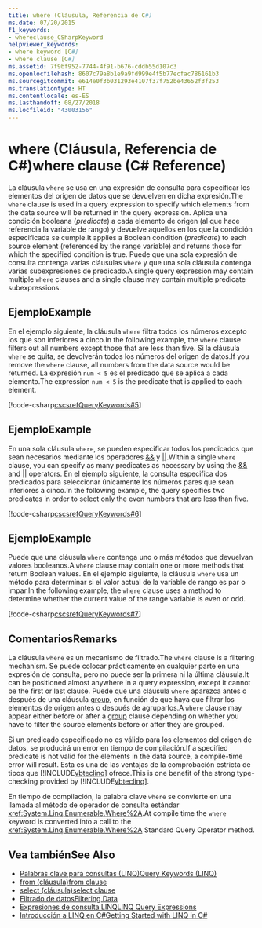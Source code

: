 ```yaml
---
title: where (Cláusula, Referencia de C#)
ms.date: 07/20/2015
f1_keywords:
- whereclause_CSharpKeyword
helpviewer_keywords:
- where keyword [C#]
- where clause [C#]
ms.assetid: 7f9bf952-7744-4f91-b676-cddb55d107c3
ms.openlocfilehash: 8607c79a8b1e9a9fd999e4f5b77ecfac786161b3
ms.sourcegitcommit: e614e0f3b031293e4107f37f752be43652f3f253
ms.translationtype: HT
ms.contentlocale: es-ES
ms.lasthandoff: 08/27/2018
ms.locfileid: "43003156"
---
```

# <a name="where-clause-c-reference"></a><span data-ttu-id="9963a-102">where (Cláusula, Referencia de C#)</span><span class="sxs-lookup"><span data-stu-id="9963a-102">where clause (C# Reference)</span></span>
<span data-ttu-id="9963a-103">La cláusula `where` se usa en una expresión de consulta para especificar los elementos del origen de datos que se devuelven en dicha expresión.</span><span class="sxs-lookup"><span data-stu-id="9963a-103">The `where` clause is used in a query expression to specify which elements from the data source will be returned in the query expression.</span></span> <span data-ttu-id="9963a-104">Aplica una condición booleana (*predicate*) a cada elemento de origen (al que hace referencia la variable de rango) y devuelve aquellos en los que la condición especificada se cumple.</span><span class="sxs-lookup"><span data-stu-id="9963a-104">It applies a Boolean condition (*predicate*) to each source element (referenced by the range variable) and returns those for which the specified condition is true.</span></span> <span data-ttu-id="9963a-105">Puede que una sola expresión de consulta contenga varias cláusulas `where` y que una sola cláusula contenga varias subexpresiones de predicado.</span><span class="sxs-lookup"><span data-stu-id="9963a-105">A single query expression may contain multiple `where` clauses and a single clause may contain multiple predicate subexpressions.</span></span>  
  
## <a name="example"></a><span data-ttu-id="9963a-106">Ejemplo</span><span class="sxs-lookup"><span data-stu-id="9963a-106">Example</span></span>  
 <span data-ttu-id="9963a-107">En el ejemplo siguiente, la cláusula `where` filtra todos los números excepto los que son inferiores a cinco.</span><span class="sxs-lookup"><span data-stu-id="9963a-107">In the following example, the `where` clause filters out all numbers except those that are less than five.</span></span> <span data-ttu-id="9963a-108">Si la cláusula `where` se quita, se devolverán todos los números del origen de datos.</span><span class="sxs-lookup"><span data-stu-id="9963a-108">If you remove the `where` clause, all numbers from the data source would be returned.</span></span> <span data-ttu-id="9963a-109">La expresión `num < 5` es el predicado que se aplica a cada elemento.</span><span class="sxs-lookup"><span data-stu-id="9963a-109">The expression `num < 5` is the predicate that is applied to each element.</span></span>  
  
 [!code-csharp[cscsrefQueryKeywords#5](../../../csharp/language-reference/keywords/codesnippet/CSharp/where-clause_1.cs)]  
  
## <a name="example"></a><span data-ttu-id="9963a-110">Ejemplo</span><span class="sxs-lookup"><span data-stu-id="9963a-110">Example</span></span>  
 <span data-ttu-id="9963a-111">En una sola cláusula `where`, se pueden especificar todos los predicados que sean necesarios mediante los operadores [&&](../../../csharp/language-reference/operators/conditional-and-operator.md) y [&#124;&#124;](../../../csharp/language-reference/operators/conditional-or-operator.md).</span><span class="sxs-lookup"><span data-stu-id="9963a-111">Within a single `where` clause, you can specify as many predicates as necessary by using the [&&](../../../csharp/language-reference/operators/conditional-and-operator.md) and [&#124;&#124;](../../../csharp/language-reference/operators/conditional-or-operator.md) operators.</span></span> <span data-ttu-id="9963a-112">En el ejemplo siguiente, la consulta especifica dos predicados para seleccionar únicamente los números pares que sean inferiores a cinco.</span><span class="sxs-lookup"><span data-stu-id="9963a-112">In the following example, the query specifies two predicates in order to select only the even numbers that are less than five.</span></span>  
  
 [!code-csharp[cscsrefQueryKeywords#6](../../../csharp/language-reference/keywords/codesnippet/CSharp/where-clause_2.cs)]  
  
## <a name="example"></a><span data-ttu-id="9963a-113">Ejemplo</span><span class="sxs-lookup"><span data-stu-id="9963a-113">Example</span></span>  
 <span data-ttu-id="9963a-114">Puede que una cláusula `where` contenga uno o más métodos que devuelvan valores booleanos.</span><span class="sxs-lookup"><span data-stu-id="9963a-114">A `where` clause may contain one or more methods that return Boolean values.</span></span> <span data-ttu-id="9963a-115">En el ejemplo siguiente, la cláusula `where` usa un método para determinar si el valor actual de la variable de rango es par o impar.</span><span class="sxs-lookup"><span data-stu-id="9963a-115">In the following example, the `where` clause uses a method to determine whether the current value of the range variable is even or odd.</span></span>  
  
 [!code-csharp[cscsrefQueryKeywords#7](../../../csharp/language-reference/keywords/codesnippet/CSharp/where-clause_3.cs)]  
  
## <a name="remarks"></a><span data-ttu-id="9963a-116">Comentarios</span><span class="sxs-lookup"><span data-stu-id="9963a-116">Remarks</span></span>  
 <span data-ttu-id="9963a-117">La cláusula `where` es un mecanismo de filtrado.</span><span class="sxs-lookup"><span data-stu-id="9963a-117">The `where` clause is a filtering mechanism.</span></span> <span data-ttu-id="9963a-118">Se puede colocar prácticamente en cualquier parte en una expresión de consulta, pero no puede ser la primera ni la última cláusula.</span><span class="sxs-lookup"><span data-stu-id="9963a-118">It can be positioned almost anywhere in a query expression, except it cannot be the first or last clause.</span></span> <span data-ttu-id="9963a-119">Puede que una cláusula `where` aparezca antes o después de una cláusula [group](../../../csharp/language-reference/keywords/group-clause.md), en función de que haya que filtrar los elementos de origen antes o después de agruparlos.</span><span class="sxs-lookup"><span data-stu-id="9963a-119">A `where` clause may appear either before or after a [group](../../../csharp/language-reference/keywords/group-clause.md) clause depending on whether you have to filter the source elements before or after they are grouped.</span></span>  
  
 <span data-ttu-id="9963a-120">Si un predicado especificado no es válido para los elementos del origen de datos, se producirá un error en tiempo de compilación.</span><span class="sxs-lookup"><span data-stu-id="9963a-120">If a specified predicate is not valid for the elements in the data source, a compile-time error will result.</span></span> <span data-ttu-id="9963a-121">Esta es una de las ventajas de la comprobación estricta de tipos que [!INCLUDE[vbteclinq](~/includes/vbteclinq-md.md)] ofrece.</span><span class="sxs-lookup"><span data-stu-id="9963a-121">This is one benefit of the strong type-checking provided by [!INCLUDE[vbteclinq](~/includes/vbteclinq-md.md)].</span></span>  
  
 <span data-ttu-id="9963a-122">En tiempo de compilación, la palabra clave `where` se convierte en una llamada al método de operador de consulta estándar <xref:System.Linq.Enumerable.Where%2A>.</span><span class="sxs-lookup"><span data-stu-id="9963a-122">At compile time the `where` keyword is converted into a call to the <xref:System.Linq.Enumerable.Where%2A> Standard Query Operator method.</span></span>  
  
## <a name="see-also"></a><span data-ttu-id="9963a-123">Vea también</span><span class="sxs-lookup"><span data-stu-id="9963a-123">See Also</span></span>

- [<span data-ttu-id="9963a-124">Palabras clave para consultas (LINQ)</span><span class="sxs-lookup"><span data-stu-id="9963a-124">Query Keywords (LINQ)</span></span>](../../../csharp/language-reference/keywords/query-keywords.md)  
- [<span data-ttu-id="9963a-125">from (cláusula)</span><span class="sxs-lookup"><span data-stu-id="9963a-125">from clause</span></span>](../../../csharp/language-reference/keywords/from-clause.md)  
- [<span data-ttu-id="9963a-126">select (cláusula)</span><span class="sxs-lookup"><span data-stu-id="9963a-126">select clause</span></span>](../../../csharp/language-reference/keywords/select-clause.md)  
- [<span data-ttu-id="9963a-127">Filtrado de datos</span><span class="sxs-lookup"><span data-stu-id="9963a-127">Filtering Data</span></span>](../../programming-guide/concepts/linq/filtering-data.md)  
- [<span data-ttu-id="9963a-128">Expresiones de consulta LINQ</span><span class="sxs-lookup"><span data-stu-id="9963a-128">LINQ Query Expressions</span></span>](../../../csharp/programming-guide/linq-query-expressions/index.md)  
- [<span data-ttu-id="9963a-129">Introducción a LINQ en C#</span><span class="sxs-lookup"><span data-stu-id="9963a-129">Getting Started with LINQ in C#</span></span>](../../../csharp/programming-guide/concepts/linq/getting-started-with-linq.md)

